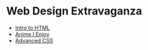 # Web Design Extravaganza

<ul>
    <li><a href="intro_html/index.html" target="_blank">Intro to HTML</a></li>
    <li><a href="html5_css/index.html" target="_blank">Anime I Enjoy</a></li>
    <li><a href="adv_css/index.html" target="_blank">Advanced CSS</a></li>
</ul>